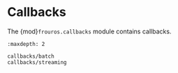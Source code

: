 # Callbacks

The {mod}`frouros.callbacks` module contains callbacks.

```{toctree}
:maxdepth: 2

callbacks/batch
callbacks/streaming
```